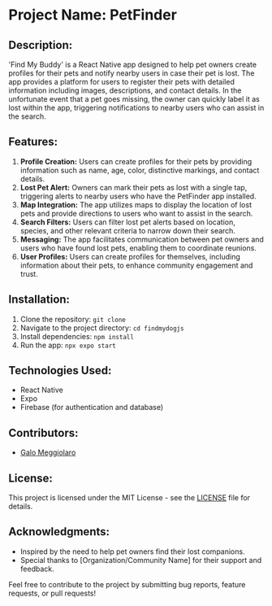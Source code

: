 # Project Name: PetFinder

## Description:
'Find My Buddy' is a React Native app designed to help pet owners create profiles for their pets and notify nearby users in case their pet is lost. The app provides a platform for users to register their pets with detailed information including images, descriptions, and contact details. In the unfortunate event that a pet goes missing, the owner can quickly label it as lost within the app, triggering notifications to nearby users who can assist in the search.

## Features:
1. **Profile Creation:** Users can create profiles for their pets by providing information such as name, age, color, distinctive markings, and contact details.
2. **Lost Pet Alert:** Owners can mark their pets as lost with a single tap, triggering alerts to nearby users who have the PetFinder app installed.
3. **Map Integration:** The app utilizes maps to display the location of lost pets and provide directions to users who want to assist in the search.
4. **Search Filters:** Users can filter lost pet alerts based on location, species, and other relevant criteria to narrow down their search.
5. **Messaging:** The app facilitates communication between pet owners and users who have found lost pets, enabling them to coordinate reunions.
6. **User Profiles:** Users can create profiles for themselves, including information about their pets, to enhance community engagement and trust.

## Installation:
1. Clone the repository: `git clone`
2. Navigate to the project directory: `cd findmydogjs`
3. Install dependencies: `npm install`
4. Run the app: `npx expo start`

## Technologies Used:
- React Native
- Expo
- Firebase (for authentication and database)


## Contributors:
- [Galo Meggiolaro](https://github.com/your_username)

## License:
This project is licensed under the MIT License - see the [LICENSE](LICENSE) file for details.

## Acknowledgments:
- Inspired by the need to help pet owners find their lost companions.
- Special thanks to [Organization/Community Name] for their support and feedback.
  
Feel free to contribute to the project by submitting bug reports, feature requests, or pull requests!
